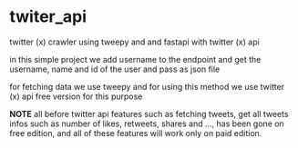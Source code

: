 # twiter_api
twitter (x) crawler using tweepy and and fastapi with twitter (x) api

in this simple project we add username to the endpoint and get the username, name and id of the user and pass as json file

for fetching data we use tweepy and for using this method we use twitter (x) api free version for this purpose

**NOTE**
all before twitter api features such as fetching tweets, get all tweets infos such as number of likes, retweets, shares and ..., has been gone on free edition, and all of these features will work only on paid edition.